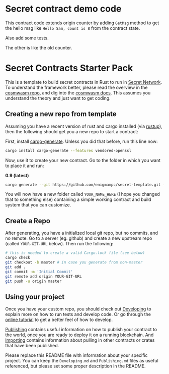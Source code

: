 # Secret contract demo code

This contract code extends origin counter by adding `GetMsg` method to get the hello msg like `Hello Sam, count is 8`
from the contract state.

Also add some tests.

The other is like the old counter.


# Secret Contracts Starter Pack

This is a template to build secret contracts in Rust to run in
[Secret Network](https://github.com/enigmampc/SecretNetwork).
To understand the framework better, please read the overview in the
[cosmwasm repo](https://github.com/CosmWasm/cosmwasm/blob/master/README.md),
and dig into the [cosmwasm docs](https://www.cosmwasm.com).
This assumes you understand the theory and just want to get coding.

## Creating a new repo from template

Assuming you have a recent version of rust and cargo installed (via [rustup](https://rustup.rs/)),
then the following should get you a new repo to start a contract:

First, install
[cargo-generate](https://github.com/ashleygwilliams/cargo-generate).
Unless you did that before, run this line now:

```sh
cargo install cargo-generate --features vendored-openssl
```

Now, use it to create your new contract.
Go to the folder in which you want to place it and run:

**0.9 (latest)**

```sh
cargo generate --git https://github.com/enigmampc/secret-template.git --name YOUR_NAME_HERE
```

You will now have a new folder called `YOUR_NAME_HERE` (I hope you changed that to something else)
containing a simple working contract and build system that you can customize.

## Create a Repo

After generating, you have a initialized local git repo, but no commits, and no remote.
Go to a server (eg. github) and create a new upstream repo (called `YOUR-GIT-URL` below).
Then run the following:

```sh
# this is needed to create a valid Cargo.lock file (see below)
cargo check
git checkout -b master # in case you generate from non-master
git add .
git commit -m 'Initial Commit'
git remote add origin YOUR-GIT-URL
git push -u origin master
```

## Using your project

Once you have your custom repo, you should check out [Developing](./Developing.md) to explain
more on how to run tests and develop code. Or go through the
[online tutorial](https://www.cosmwasm.com/docs/getting-started/intro) to get a better feel
of how to develop.

[Publishing](./Publishing.md) contains useful information on how to publish your contract
to the world, once you are ready to deploy it on a running blockchain. And
[Importing](./Importing.md) contains information about pulling in other contracts or crates
that have been published.

Please replace this README file with information about your specific project. You can keep
the `Developing.md` and `Publishing.md` files as useful referenced, but please set some
proper description in the README.
